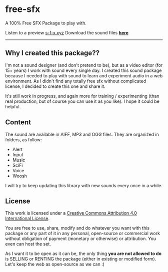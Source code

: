 # free-sfx
A 100% Free SFX Package to play with.

Listen to a preview [s-f-x.xyz](http://s-f-x.xyz)
Download the sound files [**here**](https://studionora.ca/Download/s-f-x/Free%20SFX%20Package.zip)

---

Why I created this package??
---
I'm not a sound designer (and don't pretend to be), but as a video editor (for 15+ years) I work with sound every single day. I created this sound package because I needed to play with sound to learn and experiment audio in a web environment. As I didn't find any totally free sfx without complicated license, I decided to create this one and share it.

It's still work in progress, and again more for training / experimenting (than real production, but of course you can use it as you like). I hope it could be helpful.

Content
---
The sound are available in AIFF, MP3 and OGG files. They are organized in folders, as follow:

- Alert
- Input
- Music
- SciFi
- Voice
- Woosh

I will try to keep updating this library with new sounds every once in a while.

License
---
This work is licensed under a [Creative Commons Attribution 4.0 International License](http://creativecommons.org/licenses/by/4.0/).

You are free to use, share, modify and do whatever you want with this package or any part of it in any personal, open-source or commercial work without obligation of payment (monetary or otherwise) or attribution. You even can host the set.

As I want it to be open as it can be, the only thing **you are not allowed to do** is SELLING or RENTING the package (either in existing or modified form). Let's keep the web as open-source as we can :)

